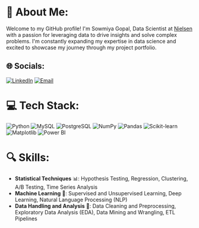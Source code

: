 # 💫 About Me:
Welcome to my GitHub profile! I'm Sowmiya Gopal, Data Scientist at [Nielsen](https://www.nielsen.com/) with a passion for leveraging data to drive insights and solve complex problems. I'm constantly expanding my expertise in data science and excited to showcase my journey through my project portfolio.

## 🌐 Socials:
[![LinkedIn](https://img.shields.io/badge/LinkedIn-%230077B5.svg?logo=linkedin&logoColor=white)](https://www.linkedin.com/in/sowmiya-gopal38) [![Email](https://img.shields.io/badge/Email-D14836?logo=gmail&logoColor=white)](mailto:sowmiyagopalvg@gmail.com) 

# 💻 Tech Stack:
![Python](https://img.shields.io/badge/python-3670A0?style=for-the-badge&logo=python&logoColor=ffdd54) 
![MySQL](https://img.shields.io/badge/mysql-4479A1.svg?style=for-the-badge&logo=mysql&logoColor=white) 
![PostgreSQL](https://img.shields.io/badge/postgres-%23316192.svg?style=for-the-badge&logo=postgresql&logoColor=white) 
![NumPy](https://img.shields.io/badge/numpy-%23013243.svg?style=for-the-badge&logo=numpy&logoColor=white) 
![Pandas](https://img.shields.io/badge/pandas-%23150458.svg?style=for-the-badge&logo=pandas&logoColor=white) 
![Scikit-learn](https://img.shields.io/badge/scikit--learn-%23F7931E.svg?style=for-the-badge&logo=scikit-learn&logoColor=white) 
![Matplotlib](https://img.shields.io/badge/Matplotlib-%23ffffff.svg?style=for-the-badge&logo=Matplotlib&logoColor=black) 
![Power BI](https://img.shields.io/badge/power_bi-F2C811?style=for-the-badge&logo=powerbi&logoColor=black)

# 🔍 Skills:
- **Statistical Techniques** 📊: Hypothesis Testing, Regression, Clustering, A/B Testing, Time Series Analysis  
- **Machine Learning** 🤖: Supervised and Unsupervised Learning, Deep Learning, Natural Language Processing (NLP)  
- **Data Handling and Analysis** 🧹: Data Cleaning and Preprocessing, Exploratory Data Analysis (EDA), Data Mining and Wrangling, ETL Pipelines  
